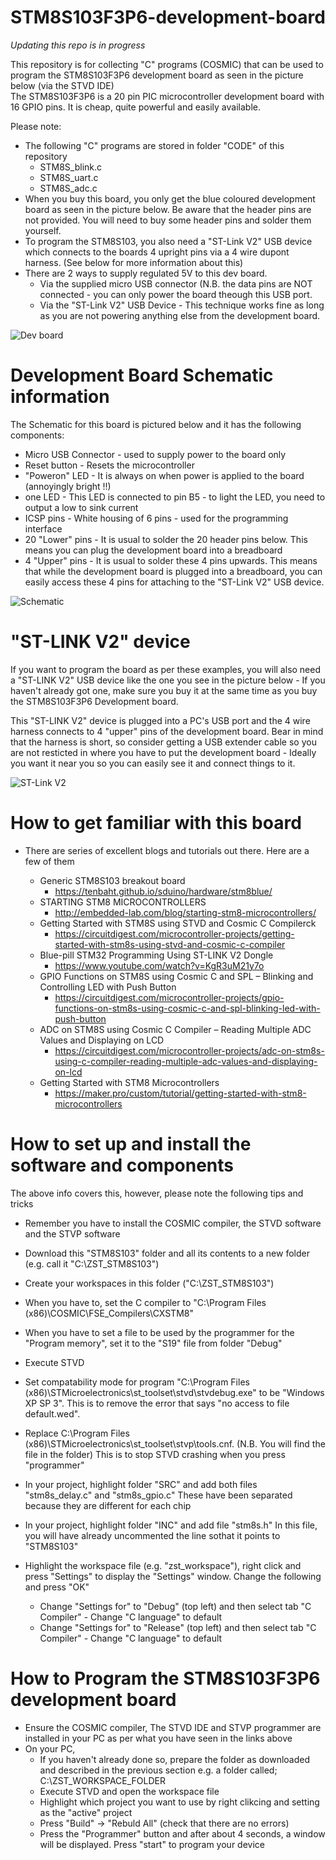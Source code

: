 # STM8S103F3P6-development-board

*Updating this repo is in progress*

This repository is for collecting "C" programs (COSMIC) that can be used to program the STM8S103F3P6 development board as seen in the picture below (via the STVD IDE)   
The STM8S103F3P6 is a 20 pin PIC microcontroller development board with 16 GPIO pins. It is cheap, quite powerful and easily available. 

Please note:
 - The following "C" programs are stored in folder "CODE" of this repository  
   - STM8S_blink.c  
   - STM8S_uart.c
   - STM8S_adc.c 	 	 
 - When you buy this board, you only get the blue coloured development board as seen in the picture below. Be aware that the header pins are not provided. You will need to buy some header pins and solder them yourself.
 - To program the STM8S103, you also need a "ST-Link V2" USB device which connects to the boards 4 upright pins via a 4 wire dupont harness. (See below for more information about this) 
 - There are 2 ways to supply regulated 5V to this dev board. 
   - Via the supplied micro USB connector (N.B. the data pins are NOT connected - you can only power the board theough this USB port.
   - Via the "ST-Link V2" USB Device  - This technique works fine as long as you are not powering anything else from the development board.

<img src="images/STM8SF3P6_board.jpg" alt="Dev board"/>


# Development Board Schematic information
The Schematic for this board is pictured below and it has the following components:
 - Micro USB Connector  - used to supply power to the board only
 - Reset button         - Resets the microcontroller 
 - "Poweron" LED        - It is always on when power is applied to the board (annoyingly bright !!)
 - one LED              - This LED is connected to pin B5 - to light the LED, you need to output a low to sink current
 - ICSP pins            - White housing of 6 pins - used for the programming interface
 - 20 "Lower" pins      - It is usual to solder the 20 header pins below. This means you can plug the development board into a breadboard
 - 4  "Upper" pins      - It is usual to solder these 4 pins upwards. This means that while the development board is plugged into a breadboard, you can easily access these 4 pins for attaching to the "ST-Link V2" USB device. 


<img src="images/stm8blue-schematic.jpg" alt="Schematic"/>


# "ST-LINK V2" device
If you want to program the board as per these examples, you will also need a "ST-LINK V2" USB device like the one you see in the picture below - If you haven't already got one, make sure you buy it at the same time as you buy the STM8S103F3P6 Development board.  

This "ST-LINK V2" device is plugged into a PC's USB port and the 4 wire harness connects to 4 "upper" pins of the development board. Bear in mind that the harness is short, so consider getting a USB extender cable so you are not resticted in where you have to put the development board - Ideally you want it near you so you can easily see it and connect things to it.  

<img src="images/ST-LinkV2_pinout_01.jpg" alt="ST-Link V2"/>


# How to get familiar with this board
- There are series of excellent blogs and tutorials out there. Here are a few of them

  - Generic STM8S103 breakout board
    - https://tenbaht.github.io/sduino/hardware/stm8blue/
  - STARTING STM8 MICROCONTROLLERS
    - http://embedded-lab.com/blog/starting-stm8-microcontrollers/
  - Getting Started with STM8S using STVD and Cosmic C Compilerck
    - https://circuitdigest.com/microcontroller-projects/getting-started-with-stm8s-using-stvd-and-cosmic-c-compiler
  - Blue-pill STM32 Programming Using ST-LINK V2 Dongle
    - https://www.youtube.com/watch?v=KgR3uM21y7o
  - GPIO Functions on STM8S using Cosmic C and SPL – Blinking and Controlling LED with Push Button
    - https://circuitdigest.com/microcontroller-projects/gpio-functions-on-stm8s-using-cosmic-c-and-spl-blinking-led-with-push-button
  - ADC on STM8S using Cosmic C Compiler – Reading Multiple ADC Values and Displaying on LCD
    - https://circuitdigest.com/microcontroller-projects/adc-on-stm8s-using-c-compiler-reading-multiple-adc-values-and-displaying-on-lcd
  - Getting Started with STM8 Microcontrollers
    - https://maker.pro/custom/tutorial/getting-started-with-stm8-microcontrollers


# How to set up and install the software and components
The above info covers this, however, please note the following tips and tricks
 - Remember you have to install the COSMIC compiler, the STVD software and the STVP software

 - Download this "STM8S103" folder and all its contents to a new folder (e.g. call it "C:\ZST_STM8S103")

 - Create your workspaces in this folder ("C:\ZST_STM8S103")

 - When you have to, set the C compiler to "C:\Program Files (x86)\COSMIC\FSE_Compilers\CXSTM8"

 - When you have to set a file to be used by the programmer for the "Program memory", set it to the "S19" file from folder "Debug"

 - Execute STVD
  - Set compatability mode for program "C:\Program Files (x86)\STMicroelectronics\st_toolset\stvd\stvdebug.exe" to be "Windows XP SP 3".
    This is to remove the error that says "no access to file default.wed".

  - Replace C:\Program Files (x86)\STMicroelectronics\st_toolset\stvp\tools.cnf. (N.B. You will find the file in the folder) 
    This is to stop STVD crashing when you press "programmer" 

  - In your project, highlight folder "SRC" and add both files "stm8s_delay.c" and "stm8s_gpio.c" 
    These have been separated because they are different for each chip

  - In your project, highlight folder "INC" and add file "stm8s.h"
    In this file, you will have already uncommented the line sothat it points to "STM8S103" 

  - Highlight the workspace file (e.g. "zst_workspace"), right click and press "Settings" to display the "Settings" window. 
    Change the following and press "OK" 
    - Change "Settings for" to "Debug"   (top left) and then select tab "C Compiler" - Change "C language" to default   
    - Change "Settings for" to "Release" (top left) and then select tab "C Compiler" - Change "C language" to default  


# How to Program the STM8S103F3P6 development board
 - Ensure the COSMIC compiler, The STVD IDE and STVP programmer are installed in your PC as per what you have seen in the links above
 - On your PC, 
   - If you haven't already done so, prepare the folder as downloaded and described in the previous section e.g. a folder called; C:\ZST_WORKSPACE_FOLDER
   - Execute STVD and open the workspace file  
   - Highlight which project you want to use by right clikcing and setting as the "active" project 
   - Press "Build" -> "Rebuld All" (check that there are no errors)
   - Press the "Programmer" button and after about 4 seconds, a window will be displayed. Press "start" to program your device
